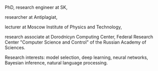 PhD, research engineer at SK,

researcher at Antiplagiat,

lecturer at Moscow Institute of Physics and Technology,

research associate at Dorodnicyn Computing Center, Federal Research Center "Computer Science and Control" of the Russian Academy of Sciences.

Research interests: model selection, deep learning, neural networks, Bayesian inference, natural language processing.

<!---
- 👋 Hi, I’m @bahleg
- 👀 I’m interested in ...
- 🌱 I’m currently learning ...
- 💞️ I’m looking to collaborate on ...
- 📫 How to reach me ...


bahleg/bahleg is a ✨ special ✨ repository because its `README.md` (this file) appears on your GitHub profile.
You can click the Preview link to take a look at your changes.
--->
